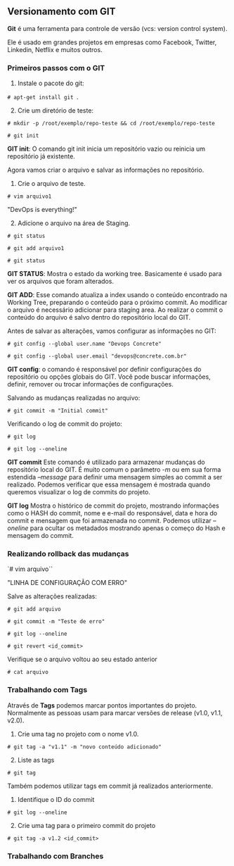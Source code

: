 ## Versionamento com GIT

**Git** é uma ferramenta para controle de versão (vcs: version control system).

Ele é usado em grandes projetos em empresas como Facebook, Twitter, Linkedin, Netflix e muitos outros.

### Primeiros passos com o GIT

1. Instale o pacote do git:

`# apt-get install git `.

2. Crie um diretório de teste:

`# mkdir -p /root/exemplo/repo-teste && cd /root/exemplo/repo-teste `

`# git init `

**GIT init**: O comando git init inicia um repositório vazio ou reinicia um repositório já existente.

Agora vamos criar o arquivo e salvar as informações no repositório.

1. Crie o arquivo de teste.

`# vim arquivo1 `

"DevOps is everything!"

2. Adicione o arquivo na área de Staging.

`# git status `

`# git add arquivo1`

`# git status`

**GIT STATUS**:  Mostra o estado da working tree. Basicamente é usado para ver os arquivos que foram alterados. 

**GIT ADD**: Esse comando atualiza a index usando o conteúdo encontrado na Working Tree, preparando o conteúdo para o próximo commit. Ao modificar o arquivo é necessário adicionar para staging area. Ao realizar o commit o conteúdo do arquivo é salvo dentro do repositório local do GIT.

Antes de salvar as alterações, vamos configurar as informações no GIT:

`# git config --global user.name "Devops Concrete"`

`# git config --global user.email "devops@concrete.com.br"`

**GIT config**: o comando é responsável por definir configurações do repositório ou opções globais do GIT. Você pode buscar informações, definir, remover ou trocar informações de configurações.

Salvando as mudanças realizadas no arquivo:

`# git commit -m "Initial commit"`

Verificando o log de commit do projeto:

`# git log `

`# git log --oneline`

**GIT commit**
Este comando é utilizado para armazenar mudanças do repositório local do GIT. É muito comum o parâmetro *-m* ou em sua forma estendida *–message* para definir uma mensagem simples ao commit a ser realizado. Podemos verificar que essa mensagem é mostrada quando queremos visualizar o log de commits do projeto.


**GIT log**
Mostra o histórico de commit do projeto, mostrando informações como o HASH do commit, nome e e-mail do responsável, data e hora do commit e mensagem que foi armazenada no commit. Podemos utilizar *–oneline* para ocultar os metadados mostrando apenas o começo do Hash e mensagem do commit.


### Realizando rollback das mudanças

`# vim arquivo``

"LINHA DE CONFIGURAÇÃO COM ERRO"

Salve as alterações realizadas:

`# git add arquivo`

`# git commit -m "Teste de erro"`

`# git log --oneline`

`# git revert <id_commit>`

Verifique se o arquivo voltou ao seu estado anterior

`# cat arquivo`

### Trabalhando com Tags

Através de **Tags** podemos marcar pontos importantes do projeto. Normalmente as pessoas usam para marcar versões de release (v1.0, v1.1, v2.0).

1. Crie uma tag no projeto com o nome v1.0.

`# git tag -a "v1.1" -m "novo conteúdo adicionado"`

2. Liste as tags 

`# git tag`

Também podemos utilizar tags em commit já realizados anteriormente.

1. Identifique o ID do commit

`# git log --oneline`

2. Crie uma tag para o primeiro commit do projeto

`# git tag -a v1.2 <id_commit>` 

### Trabalhando com Branches







